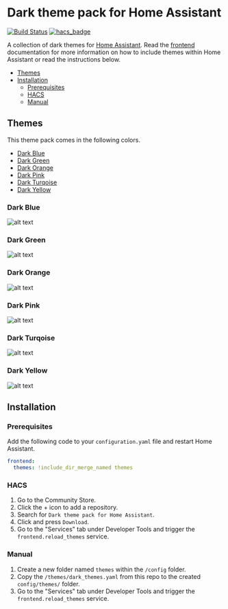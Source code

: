 # Dark theme pack for Home Assistant

[![Build Status](https://travis-ci.com/awolkers/home-assistant-themes.svg?branch=master)](https://travis-ci.com/awolkers/home-assistant-themes)
[![hacs_badge](https://img.shields.io/badge/HACS-Default-41BDF5.svg)](https://github.com/hacs/integration)

A collection of dark themes for [Home Assistant](https://www.home-assistant.io/). Read the [frontend](https://www.home-assistant.io/components/frontend/) documentation for more information on how to include themes within Home Assistant or read the instructions below.

- [Themes](#themes)
- [Installation](#installation)
  - [Prerequisites](#prerequisites)
  - [HACS](#hacs)
  - [Manual](#manual)

## Themes

This theme pack comes in the following colors.

- [Dark Blue](#dark-blue)
- [Dark Green](#dark-green)
- [Dark Orange](#dark-orange)
- [Dark Pink](#dark-pink)
- [Dark Turqoise](#dark-turqoise)
- [Dark Yellow](#dark-yellow)

### Dark Blue

![alt text](https://raw.githubusercontent.com/awolkers/home-assistant-themes/master/docs/dark_blue.png)

### Dark Green

![alt text](https://raw.githubusercontent.com/awolkers/home-assistant-themes/master/docs/dark_green.png)

### Dark Orange

![alt text](https://raw.githubusercontent.com/awolkers/home-assistant-themes/master/docs/dark_orange.png)

### Dark Pink

![alt text](https://raw.githubusercontent.com/awolkers/home-assistant-themes/master/docs/dark_pink.png)

### Dark Turqoise

![alt text](https://raw.githubusercontent.com/awolkers/home-assistant-themes/master/docs/dark_turqoise.png)

### Dark Yellow

![alt text](https://raw.githubusercontent.com/awolkers/home-assistant-themes/master/docs/dark_yellow.png)

## Installation

### Prerequisites

Add the following code to your `configuration.yaml` file and restart Home Assistant.

```yaml
frontend:
  themes: !include_dir_merge_named themes
```

### HACS

1. Go to the Community Store.
2. Click the + icon to add a repository.
3. Search for `Dark theme pack for Home Assistant`.
4. Click and press `Download`.
5. Go to the "Services" tab under Developer Tools and trigger the `frontend.reload_themes` service.

### Manual

1. Create a new folder named `themes` within the `/config` folder.
2. Copy the `/themes/dark_themes.yaml` from this repo to the created `config/themes/` folder.
3. Go to the "Services" tab under Developer Tools and trigger the `frontend.reload_themes` service.
